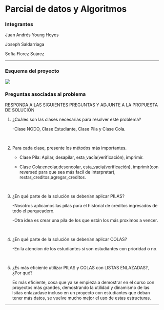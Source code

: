 <h1>Parcial de datos y Algoritmos</h1>


<h3>Integrantes</h3>
<p>Juan Andrés Young Hoyos</p>
<P>Joseph Saldarriaga</P>
<p>Sofia Florez Suárez</p>
<hr>

<h3>Esquema del proyecto</h3>
<img src="./Scheme.jpg">

<h3>Preguntas asociadas al problema</h3>

RESPONDA A LAS SIGUIENTES PREGUNTAS Y ADJUNTE A LA PROPUESTA
DE SOLUCIÓN

1. ¿Cuáles son las clases necesarias para resolver este problema?
    <p>-Clase NODO, Clase Estudiante, Clase Pila y Clase Cola.</p>
    <br>

2. Para cada clase, presente los métodos más importantes.
    <ul>
        <li><p>Clase Pila: Apilar, desapilar, esta_vacía(verificación), imprimir.</p></li>
        <li><p>Clase Cola:encolar,desencolar, esta_vacia(verificación), imprimir(con reversed para que sea más facil de interpretar), restar_creditos,agregar_creditos.</p></li>
    </ul>
   <br>
   
3. ¿En qué parte de la solución se deberían aplicar PILAS? 
   <p>-Nosotros aplicamos las pilas para el historial de creditos ingresados de todo el parqueadero.</p>
   <p>-Otra idea es crear una pila de los que están los más proximos a vencer.</p>
   <br>
   
4. ¿En qué parte de la solución se deberían aplicar COLAS?
    <p>-En la atencion de los estudiantes si son estudiantes con prioridad o no.</p>
    <br>
   
5. ¿Es más eficiente utilizar PILAS y COLAS con LISTAS ENLAZADAS?, ¿Por
qué?
    <p>Es más eficiente, cosa que ya se empieza a demostrar en el curso con proyectos más grandes, demostrando la utilidad y dinamismo de las lsitas enlazadase incluso en un proyecto con estudiantes que deban tener más datos, se vuelve mucho mejor el uso de estas estructuras.</p>
<hr>